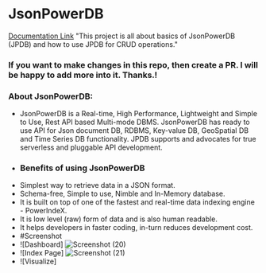 # JsonPowerDB
[Documentation Link](http://login2explore.com/jpdb/docs.html)
"This project is all about basics of JsonPowerDB (JPDB) and how to use JPDB for CRUD operations."
### If you want to make changes in this repo, then create a PR. I will be happy to add more into it. Thanks.!
### About JsonPowerDB:

- JsonPowerDB is a Real-time, High Performance, Lightweight and Simple to Use, Rest API based Multi-mode DBMS. JsonPowerDB has ready to use API for Json document DB, RDBMS, Key-value DB, GeoSpatial DB and Time Series DB functionality. JPDB supports and advocates for true serverless and pluggable API development.
- ### Benefits of using JsonPowerDB
- Simplest way to retrieve data in a JSON format.
- Schema-free, Simple to use, Nimble and In-Memory database.
- It is built on top of one of the fastest and real-time data indexing engine - PowerIndeX.
- It is low level (raw) form of data and is also human readable.
- It helps developers in faster coding, in-turn reduces development cost.
- #Screenshot
- ![Dashboard] ![Screenshot (20)](https://user-images.githubusercontent.com/75823967/111730627-d6cb0280-8897-11eb-98e9-f8c2b8944862.png)
- ![Index Page] ![Screenshot (21)](https://user-images.githubusercontent.com/75823967/111808377-f4c94f00-88f9-11eb-9b90-a25896878d6b.png)
- ![Visualize] 




